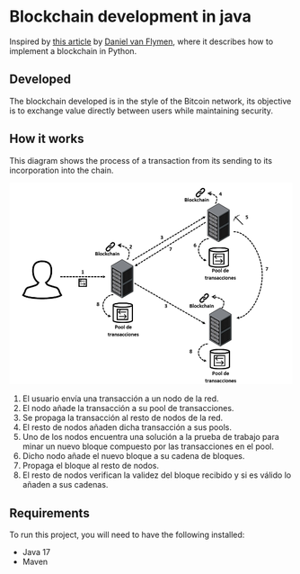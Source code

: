 # Blockchain development in java

Inspired by [this article](https://hackernoon.com/learn-blockchains-by-building-one-117428612f46) by [Daniel van Flymen](https://github.com/dvf), where it describes how to implement a blockchain in Python.

## Developed

The blockchain developed is in the style of the Bitcoin network, its objective is to exchange value directly between users while maintaining security.

## How it works

This diagram shows the process of a transaction from its sending to its incorporation into the chain.

![Developed diagram](pictures\developedDiagram.png)

1. El usuario envía una transacción a un nodo de la red.
2. El nodo añade la transacción a su pool de transacciones.
3. Se propaga la transacción al resto de nodos de la red.
4. El resto de nodos añaden dicha transacción a sus pools.
5. Uno de los nodos encuentra una solución a la prueba de trabajo para minar un nuevo bloque compuesto por las transacciones en el pool.
6. Dicho nodo añade el nuevo bloque a su cadena de bloques.
7. Propaga el bloque al resto de nodos.
8. El resto de nodos verifican la validez del bloque recibido y si es válido lo añaden a sus cadenas.

## Requirements

To run this project, you will need to have the following installed:

- Java 17
- Maven

